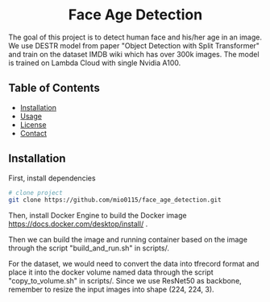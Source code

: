 <h1 align="center">
Face Age Detection
</h1>

The goal of this project is to detect human face and his/her age in an image. We use DESTR model from paper "Object Detection with Split Transformer" and train on the dataset IMDB wiki which has over 300k images. The model is trained on Lambda Cloud with single Nvidia A100.

## Table of Contents

- [Installation](#installation)
- [Usage](#usage)
- [License](#license)
- [Contact](#contact)

## Installation
First, install dependencies
```bash
# clone project
git clone https://github.com/mio0115/face_age_detection.git
```
Then, install Docker Engine to build the Docker image
https://docs.docker.com/desktop/install/ .

Then we can build the image and running container based on the image through the script "build_and_run.sh" in scripts/.

For the dataset, we would need to convert the data into tfrecord format and place it into the docker volume named data through the script "copy_to_volume.sh" in scripts/. Since we use ResNet50 as backbone, remember to resize the input images into shape (224, 224, 3).